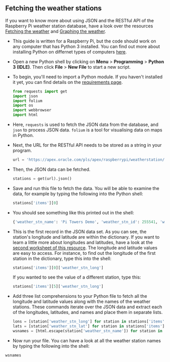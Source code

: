 ## Fetching the weather stations

If you want to know more about using JSON and the RESTful API of the Raspberry Pi weather station database, have a look over the resources [Fetching the weather](https://projects.raspberrypi.org/en/projects/fetching-the-weather/) and [Graphing the weather](https://projects.raspberrypi.org/en/projects/graphing-the-weather/).

- This guide is written for a Raspberry Pi, but the code should work on any computer that has Python 3 installed. You can find out more about installing Python on differnet types of computers [here](https://wiki.python.org/moin/BeginnersGuide).

- Open a new Python shell by clicking on **Menu** > **Programming** > **Python 3 (IDLE)**. Then click **File** > **New File** to start a new script.

- To begin, you'll need to import a Python module. If you haven't installed it yet, you can find details on the [requirements page](https://projects.raspberrypi.org/en/projects/mapping-the-weather/requirements).


    ``` python
    from requests import get
    import json
    import folium
    import os
    import webbrowser
    import html
    ```

- Here, `requests` is used to fetch the JSON data from the database, and `json` to process JSON data. `folium` is a tool for visualising data on maps in Python.

- Next, the URL for the RESTful API needs to be stored as a string in your program.

    ``` python
    url = 'https://apex.oracle.com/pls/apex/raspberrypi/weatherstation/getallstations'
    ```

- Then, the JSON data can be fetched.

    ``` python
    stations = get(url).json()
    ```

- Save and run this file to fetch the data. You will be able to examine the data, for example by typing the following into the Python shell:

    ``` python
    stations['items'][0]
    ```

- You should see something like this printed out in the shell:


    ``` python
    {'weather_stn_name': 'Pi Towers Demo', 'weather_stn_id': 255541, 'weather_stn_long': 0.110421, 'weather_stn_lat': 52.213842}
    ```

- This is the first record in the JSON data set. As you can see, the station's longitude and latitude are within the dictionary. If you want to learn a little more about longitudes and latitudes, have a look at the [second worksheet of this resource](https://projects.raspberrypi.org/en/projects/fetching-the-weather/worksheet2). The longitude and latitude values are easy to access. For instance, to find out the longitude of the first station in the dictionary, type this into the shell:


    ``` python
    stations['items'][0]['weather_stn_long']
    ```

    If you wanted to see the value of a different station, type this:


    ``` python
    stations['items'][5]['weather_stn_long']
    ```

- Add three list comprehensions to your Python file to fetch all the longitude and latitude values along with the names of the weather stations. These commands iterate over the JSON data and extract each of the longitudes, latitudes, and names and place them in separate lists.

    ``` python
    lons = [station['weather_stn_long'] for station in stations['items']]
    lats = [station['weather_stn_lat'] for station in stations['items']]
    wsnames = [html.escape(station['weather_stn_name']) for station in stations['items']]
    ```

- Now run your file. You can have a look at all the weather station names by typing the following into the shell:

``` python
wsnames
```
